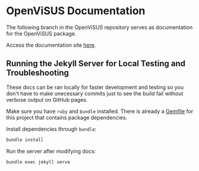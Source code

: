 # OpenViSUS Documentation

The following branch in the OpenViSUS repository serves as documentation for the OpenViSUS package.

Access the documentation site [here](https://sci-visus.github.io/OpenVisus/).

## Running the Jekyll Server for Local Testing and Troubleshooting

These docs can be ran locally for faster development and testing so you don't have to make unecessary commits just to see the build fail without verbose output on GitHub pages.

Make sure you have `ruby` and `bundle` installed. There is already a [Gemfile](Gemfile) for this project that contains package dependencies.

Install dependencies through `bundle`:
```bash
bundle install
```

Run the server after modifying docs:
```bash
bundle exec jekyll serve
```
